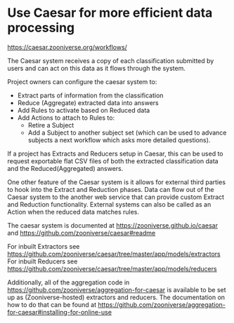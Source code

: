 # Use Caesar for more efficient data processing
https://caesar.zooniverse.org/workflows/

The Caesar system receives a copy of each classification submitted by users and can act on this data as it flows through the system. 

Project owners can configure the caesar system to:

* Extract parts of information from the classification
* Reduce (Aggregate) extracted data into answers
* Add Rules to activate based on Reduced data
* Add Actions to attach to Rules to:
  * Retire a Subject
  * Add a Subject to another subject set (which can be used to advance subjects a next workflow which asks more detailed questions).

If a project has Extracts and Reducers setup in Caesar, this can be used to request exportable flat CSV files of both the extracted classification data and the Reduced(Aggregated) answers.

One other feature of the Caesar system is it allows for external third parties to hook into the Extract and Reduction phases. Data can flow out of the Caesar system to the another web service that can provide custom Extract and Reduction functionality. External systems can also be called as an Action when the reduced data matches rules.

The caesar system is documented at https://zooniverse.github.io/caesar and https://github.com/zooniverse/caesar#readme

For inbuilt Extractors see https://github.com/zooniverse/caesar/tree/master/app/models/extractors
For inbuilt Reducers see https://github.com/zooniverse/caesar/tree/master/app/models/reducers

Additionally, all of the aggregation code in https://github.com/zooniverse/aggregation-for-caesar is available to be set up as (Zooniverse-hosted) extractors and reducers. The documentation on how to do that can be found at https://github.com/zooniverse/aggregation-for-caesar#installing-for-online-use